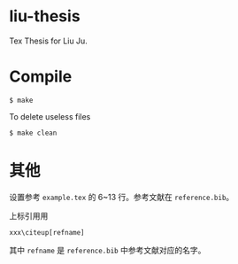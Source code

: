 # liu-thesis
Tex Thesis for Liu Ju.

# Compile

    $ make

To delete useless files

    $ make clean

# 其他

设置参考 `example.tex` 的 6~13 行。参考文献在 `reference.bib`。

上标引用用

    xxx\citeup[refname]

其中 `refname` 是 `reference.bib` 中参考文献对应的名字。
